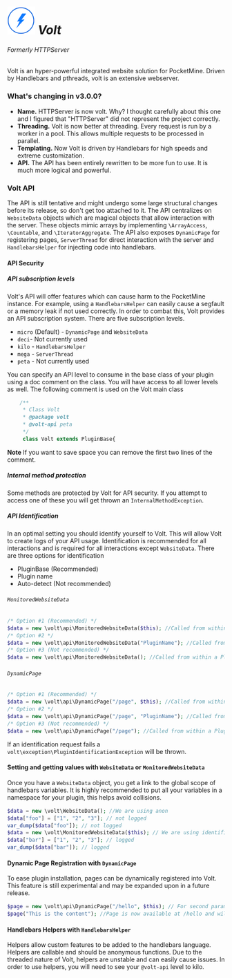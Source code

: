 ![Volt Icon](/resources/smallicon.png) ***Volt***
====
###### Formerly HTTPServer

Volt is an hyper-powerful integrated website solution for PocketMine. Driven by Handlebars and pthreads, volt is an extensive webserver.

### What's changing in v3.0.0?
* **Name.** HTTPServer is now volt. Why? I thought carefully about this one and I figured that "HTTPServer" did not represent the project correctly.
* **Threading.** Volt is now better at threading. Every request is run by a worker in a pool. This allows multiple requests to be processed in parallel. 
* **Templating.** Now Volt is driven by Handlebars for high speeds and extreme customization.
* **API.** The API has been entirely rewritten to be more fun to use. It is much more logical and powerful.

### Volt API
The API is still tentative and might undergo some large structural changes before its release, so don't get too attached to it. The API centralizes on `WebsiteData` objects which are magical objects that allow interaction with the server. These objects mimic arrays by implementing `\ArrayAccess`, `\Countable`, and `\IteratorAggregate`. The API also exposes `DynamicPage` for registering pages, `ServerThread` for direct interaction with the server and `HandlebarsHelper` for injecting code into handlebars.

#### API Security 
##### API subscription levels
Volt's API will offer features which can cause harm to the PocketMine instance. For example, using a `HandlebarsHelper` can easily cause a segfault or a memory leak if not used correctly. In order to combat this, Volt provides an API subscription system. There are five subscription levels. 
* `micro` (Default) - `DynamicPage` and `WebsiteData`
* `deci`- Not currently used
* `kilo` - `HandlebarsHelper`
* `mega` - `ServerThread`
* `peta` - Not currently used

You can specify an API level to consume in the base class of your plugin using a doc comment on the class. You will have access to all lower levels as well. The following comment is used on the Volt main class
```php
    /**
     * Class Volt
     * @package volt
     * @volt-api peta
     */
     class Volt extends PluginBase{
```
**Note** If you want to save space you can remove the first two lines of the comment.

##### Internal method protection
Some methods are protected by Volt for API security. If you attempt to access one of these you will get thrown an `InternalMethodException`.

##### API Identification
In an optimal setting you should identify yourself to Volt. This will allow Volt to create logs of your API usage. Identification is recommended for all interactions and is required for all interactions except `WebsiteData`. There are three options for identification
* PluginBase (Recommended)
* Plugin name
* Auto-detect (Not recommended)

###### `MonitoredWebsiteData`
```php
/* Option #1 (Recommended) */
$data = new \volt\api\MonitoredWebsiteData($this); //Called from within a PluginBase
/* Option #2 */
$data = new \volt\api\MonitoredWebsiteData("PluginName"); //Called from anywhere
/* Option #3 (Not recommended) */
$data = new \volt\api\MonitoredWebsiteData(); //Called from within a PluginBase, and requires class name to equal plugin name
```
###### `DynamicPage`
```php
/* Option #1 (Recommended) */
$data = new \volt\api\DynamicPage("/page", $this); //Called from within a PluginBase
/* Option #2 */
$data = new \volt\api\DynamicPage("/page", "PluginName"); //Called from anywhere
/* Option #3 (Not recommended) */
$data = new \volt\api\DynamicPage("/page"); //Called from within a PluginBase, and requires class name to equal plugin name
```

If an identification request fails a `volt\exception\PluginIdentificationException` will be thrown.

#### Setting and getting values with `WebsiteData` or `MonitoredWebsiteData`
Once you have a `WebsiteData` object, you get a link to the global scope of handlebars variables. It is highly recommended to put all your variables in a namespace for your plugin, this helps avoid collisions.
```php
$data = new \volt\WebsiteData(); //We are using anon
$data["foo"] = ["1", "2", "3"]; // not logged
var_dump($data["foo"]); // not logged
$data = new \volt\MonitoredWebsiteData($this); // We are using identified, $this is a \pocketmine\plugin\Plugin
$data["bar"] = ["1", "2", "3"]; // logged
var_dump($data["bar"]); // logged
```

#### Dynamic Page Registration with `DynamicPage`
To ease plugin installation, pages can be dynamically registered into Volt. This feature is still experimental and may be expanded upon in a future release.
```php
$page = new \volt\api\DynamicPage("/hello", $this); // For second param see identified. 
$page("This is the content"); //Page is now available at /hello and will display "This is the content"
```

#### Handlebars Helpers with `HandlebarsHelper`
Helpers allow custom features to be added to the handlebars language. Helpers are callable and should be anonymous functions. Due to the threaded nature of Volt, helpers are unstable and can easily cause issues. In order to use helpers, you will need to see your `@volt-api` level to kilo.